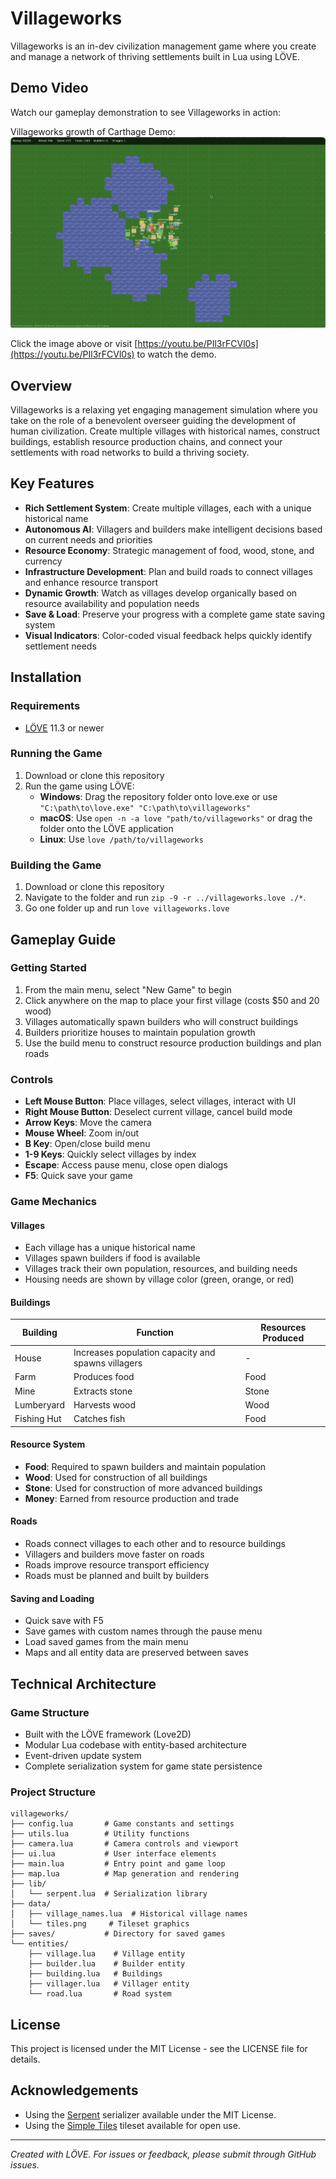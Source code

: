 # Villageworks

Villageworks is an in-dev civilization management game where you create and manage a network of thriving settlements built in Lua using LÖVE.

## Demo Video

Watch our gameplay demonstration to see Villageworks in action:

Villageworks growth of Carthage Demo: [![Villageworks growth of Carthage Demo](docs/screenshot.png)](https://youtu.be/PIl3rFCVl0s)

Click the image above or visit [https://youtu.be/PIl3rFCVl0s](https://youtu.be/PIl3rFCVl0s) to watch the demo.

## Overview

Villageworks is a relaxing yet engaging management simulation where you take on the role of a benevolent overseer guiding the development of human civilization. Create multiple villages with historical names, construct buildings, establish resource production chains, and connect your settlements with road networks to build a thriving society.

## Key Features

- **Rich Settlement System**: Create multiple villages, each with a unique historical name
- **Autonomous AI**: Villagers and builders make intelligent decisions based on current needs and priorities
- **Resource Economy**: Strategic management of food, wood, stone, and currency
- **Infrastructure Development**: Plan and build roads to connect villages and enhance resource transport
- **Dynamic Growth**: Watch as villages develop organically based on resource availability and population needs
- **Save & Load**: Preserve your progress with a complete game state saving system
- **Visual Indicators**: Color-coded visual feedback helps quickly identify settlement needs

## Installation

### Requirements

- [LÖVE](https://love2d.org/) 11.3 or newer

### Running the Game

1. Download or clone this repository
2. Run the game using LÖVE:
   - **Windows**: Drag the repository folder onto love.exe or use `"C:\path\to\love.exe" "C:\path\to\villageworks"`
   - **macOS**: Use `open -n -a love "path/to/villageworks"` or drag the folder onto the LÖVE application
   - **Linux**: Use `love /path/to/villageworks`

### Building the Game

1. Download or clone this repository
2. Navigate to the folder and run `zip -9 -r ../villageworks.love ./*`.
3. Go one folder up and run `love villageworks.love`

## Gameplay Guide

### Getting Started

1. From the main menu, select "New Game" to begin
2. Click anywhere on the map to place your first village (costs $50 and 20 wood)
3. Villages automatically spawn builders who will construct buildings
4. Builders prioritize houses to maintain population growth
5. Use the build menu to construct resource production buildings and plan roads

### Controls

- **Left Mouse Button**: Place villages, select villages, interact with UI
- **Right Mouse Button**: Deselect current village, cancel build mode
- **Arrow Keys**: Move the camera
- **Mouse Wheel**: Zoom in/out
- **B Key**: Open/close build menu
- **1-9 Keys**: Quickly select villages by index
- **Escape**: Access pause menu, close open dialogs
- **F5**: Quick save your game

### Game Mechanics

#### Villages

- Each village has a unique historical name
- Villages spawn builders if food is available
- Villages track their own population, resources, and building needs
- Housing needs are shown by village color (green, orange, or red)

#### Buildings

| Building   | Function | Resources Produced |
|------------|----------|-------------------|
| House      | Increases population capacity and spawns villagers | - |
| Farm       | Produces food | Food |
| Mine       | Extracts stone | Stone |
| Lumberyard | Harvests wood | Wood |
| Fishing Hut| Catches fish | Food |

#### Resource System

- **Food**: Required to spawn builders and maintain population
- **Wood**: Used for construction of all buildings
- **Stone**: Used for construction of more advanced buildings
- **Money**: Earned from resource production and trade

#### Roads

- Roads connect villages to each other and to resource buildings
- Villagers and builders move faster on roads
- Roads improve resource transport efficiency
- Roads must be planned and built by builders

#### Saving and Loading

- Quick save with F5
- Save games with custom names through the pause menu
- Load saved games from the main menu
- Maps and all entity data are preserved between saves

## Technical Architecture

### Game Structure

- Built with the LÖVE framework (Love2D)
- Modular Lua codebase with entity-based architecture
- Event-driven update system
- Complete serialization system for game state persistence

### Project Structure

```
villageworks/
├── config.lua       # Game constants and settings
├── utils.lua        # Utility functions
├── camera.lua       # Camera controls and viewport
├── ui.lua           # User interface elements
├── main.lua         # Entry point and game loop
├── map.lua          # Map generation and rendering
├── lib/
│   └── serpent.lua  # Serialization library
├── data/
│   ├── village_names.lua  # Historical village names
│   └── tiles.png     # Tileset graphics
├── saves/           # Directory for saved games
└── entities/
    ├── village.lua    # Village entity
    ├── builder.lua    # Builder entity
    ├── building.lua   # Buildings
    ├── villager.lua   # Villager entity
    └── road.lua       # Road system
```

## License

This project is licensed under the MIT License - see the LICENSE file for details.

## Acknowledgements

- Using the [Serpent](https://github.com/pkulchenko/serpent) serializer available under the MIT License.
- Using the [Simple Tiles](https://opengameart.org/content/simple-tiles) tileset available for open use.

---

*Created with LÖVE. For issues or feedback, please submit through GitHub issues.*
